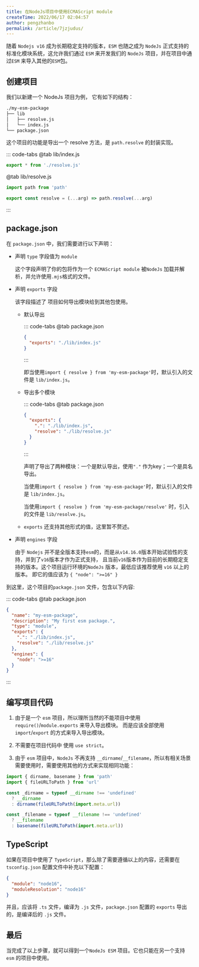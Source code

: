 ```yaml
---
title: 在NodeJs项目中使用ECMAScript module
createTime: 2022/06/17 02:04:57
author: pengzhanbo
permalink: /article/7jzjudus/
---
```


随着 `Nodejs v16` 成为长期稳定支持的版本，`ESM` 也随之成为 `NodeJs` 正式支持的标准化模块系统，这允许我们通过
`ESM` 来开发我们的 `NodeJs` 项目，并在项目中通过`ESM` 来导入其他的`ESM`包。

<!-- more -->

## 创建项目

我们以新建一个 NodeJs 项目为例， 它有如下的结构：
```sh
./my-esm-package
├── lib
│   ├── resolve.js
│   └── index.js
└── package.json
```

这个项目的功能是导出一个 resolve 方法，是 `path.resolve` 的封装实现。

::: code-tabs
@tab lib/index.js
```js
export * from './resolve.js'

```

@tab lib/resolve.js
```js
import path from 'path'

export const resolve = (...arg) => path.resolve(...arg)
```
:::

## package.json

在 `package.json` 中，我们需要进行以下声明：

- 声明 `type` 字段值为 `module`
  
  这个字段声明了你的包将作为一个 `ECMAScript module` 被`NodeJs` 加载并解析，并允许使用`.mjs`格式的文件。

- 声明 `exports` 字段
  
  该字段描述了 项目如何导出模块给到其他包使用。

  - 默认导出
    
    ::: code-tabs
    @tab package.json
    ```json
    {
      "exports": "./lib/index.js"
    }
    ```
    :::

    即当使用`import { resolve } from 'my-esm-package'`时，默认引入的文件是 `lib/index.js`。
  
  - 导出多个模块
    
    ::: code-tabs
    @tab package.json
    ```json
    {
      "exports": {
        ".": "./lib/index.js",
        "resolve": "./lib/resolve.js"
      }
    }
    ```
    :::

    声明了导出了两种模块：一个是默认导出，使用`"."` 作为key；一个是具名导出。

    当使用`import { resolve } from 'my-esm-package'`时，默认引入的文件是 `lib/index.js`。

    当使用`import { resolve } from 'my-esm-package/resolve'` 时，引入的文件是 `lib/resolve.js`。

  - `exports` 还支持其他形式的值，这里暂不赘述。

- 声明 `engines` 字段
  
  由于 `Nodejs` 并不是全版本支持`esm`的，而是从`v14.16.0`版本开始试验性的支持，并到了`v16`版本才作为正式支持，
  且当前`v16`版本作为目前的长期稳定支持的版本。这个项目运行环境的`NodeJs` 版本，最低应该推荐使用 `v16` 以上的版本。
  即它的值应该为 `{ "node": ">=16" }`

到这里，这个项目的`package.json` 文件，包含以下内容:

::: code-tabs
@tab package.json
```json
{
  "name": "my-esm-package",
  "description": "My first esm package.",
  "type": "module",
  "exports": {
    ".": "./lib/index.js",
    "resolve": "./lib/resolve.js"
  },
  "engines": {
    "node": ">=16"
  }
}
```
:::

## 编写项目代码

1. 由于是一个 `esm` 项目，所以理所当然的不能项目中使用 `require()`/`module.exports` 来导入导出模块。
而是应该全部使用`import`/`export` 的方式来导入导出模块。

2. 不需要在项目代码中 使用 `use strict`。

3. 由于 `esm` 项目中，`NodeJs` 不再支持 `__dirname`/`__filename`，所以有相关场景需要使用时，需要使用其他的方式来实现相同功能：
  ```js
  import { dirname, basename } from 'path'
  import { fileURLToPath } from 'url'

  const _dirname = typeof __dirname !== 'undefined'
    ? __dirname
    : dirname(fileURLToPath(import.meta.url))
  
  const _filename = typeof __filename !== 'undefined'
    ? __filename
    : basename(fileURLToPath(import.meta.url))
  ```
## TypeScript

如果在项目中使用了 `TypeScript`，那么除了需要遵循以上的内容，还需要在 `tsconfig.json` 配置文件中补充以下配置：

```json
{
  "module": "node16",
  "moduleResolution": "node16"
}
```

并且，应该将 `.ts` 文件，编译为 `.js` 文件，`package.json` 配置的 `exports` 导出的，是编译后的 `.js` 文件。

## 最后

当完成了以上步骤，就可以得到一个`NodeJs ESM` 项目。它也只能在另一个支持 `esm` 的项目中使用。
